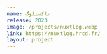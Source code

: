 ```yaml
---
name: ناکستلوگ
release: 2023
image: /projects/nuxtlog.webp
link: https://nuxtlog.hrcd.fr/
layout: project
---
```

